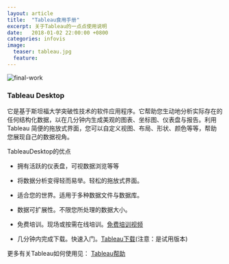 ```yaml
---
layout: article
title:  "Tableau食用手册"
excerpt: 关于Tableau的一点点使用说明
date:   2018-01-02 22:00:00 +0800
categories: infovis
image: 
  teaser: tableau.jpg
  feature: 
---
```

![final-work](https://chenie233.github.io/images/tableau.jpg)



### Tableau Desktop
它是基于斯坦福大学突破性技术的软件应用程序。它帮助您生动地分析实际存在的任何结构化数据，以在几分钟内生成美观的图表、坐标图、仪表盘与报告。利用 Tableau 简便的拖放式界面，您可以自定义视图、布局、形状、颜色等等，帮助您展现自己的数据视角。

TableauDesktop的优点
- 拥有活跃的仪表盘，可视数据浏览等等

- 将数据分析变得轻而易举。轻松的拖放式界面。

- 适合您的世界。适用于多种数据文件与数据库。

- 数据可扩展性。不限您所处理的数据大小。

- 免费培训。现场或按需在线培训。[免费培训视频](https://www.tableau.com/zh-cn/learn/training)

- 几分钟内完成下载。快速入门。[Tableau下载](https://www.tableau.com/zh-cn/products/trial)(注意：是试用版本)


更多有关Tableau如何使用见： [Tableau帮助](http://onlinehelp.tableau.com/current/pro/desktop/zh-cn/help.htm#default.html)

